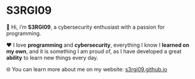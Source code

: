 # S3RGI09
👋 Hi, i’m **S3RGI09**, a cybersecurity enthusiast with a passion for programming.

❤️ I love **programming** and **cybersecurity**, everything I know I **learned on my own**, and it is something I am proud of, as I have developed a great **ability** to learn new things every day.

🌐 You can learn more about me on my website: [s3rgi09.github.io](s3rgi09.github.io)
